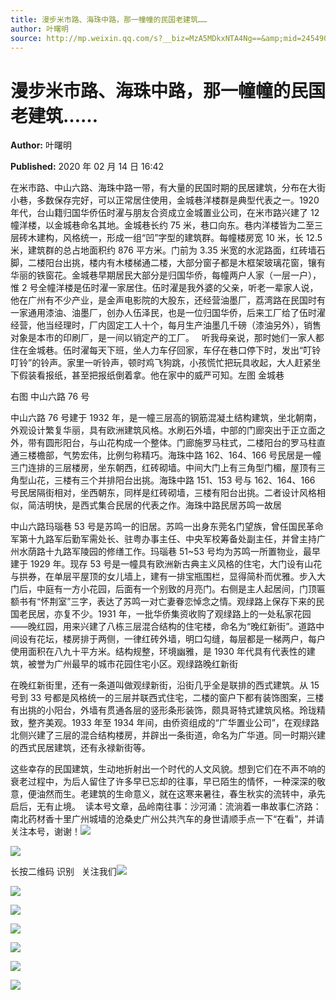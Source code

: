 ```yaml
---
title: 漫步米市路、海珠中路，那一幢幢的民国老建筑……
author: 叶曙明
source: http://mp.weixin.qq.com/s?__biz=MzA5MDkxNTA4Ng==&amp;mid=2454908877&amp;idx=1&amp;sn=825cd90d9c08d022e1b2fb00c8dba261&amp;chksm=87a227acb0d5aeba407d126ae03c3ad3262f44b3a1deb1a83ecd5e26a226e65891b087ebb178#rd
---
```


# 漫步米市路、海珠中路，那一幢幢的民国老建筑……

**Author:** 叶曙明

**Published:** 2020 年 02 月 14 日 16:42

在米市路、中山六路、海珠中路一带，有大量的民国时期的民居建筑，分布在大街小巷，多数保存完好，可以正常居住使用，金城巷洋楼群是典型代表之一。1920 年代，台山籍归国华侨伍时濯与朋友合资成立金城置业公司，在米市路兴建了 12 幢洋楼，以金城巷命名其地。金城巷长约 75 米，巷口向东。巷内洋楼皆为二至三层砖木建构，风格统一，形成一组“凹”字型的建筑群。每幢楼房宽 10 米，长 12.5 米，建筑群的总占地面积约 876 平方米。门前为 3.35 米宽的水泥路面，红砖墙石脚，二楼阳台出挑，楼内有木楼梯通二楼，大部分窗子都是木框架玻璃花窗，镶有华丽的铁窗花。金城巷早期居民大部分是归国华侨，每幢两户人家（一层一户），惟 2 号全幢洋楼是伍时濯一家居住。伍时濯是我外婆的父亲，听老一辈家人说，他在广州有不少产业，是金声电影院的大股东，还经营油墨厂，荔湾路在民国时有一家通用漆油、油墨厂，创办人伍泽民，也是一位归国华侨，后来工厂给了伍时濯经营，他当经理时，厂内固定工人十个，每月生产油墨几千磅（漆油另外），销售对象是本市的印刷厂，是一间以销定产的工厂。   听我母亲说，那时她们一家人都住在金城巷。伍时濯每天下班，坐人力车仔回家，车仔在巷口停下时，发出“叮铃叮铃”的铃声。家里一听铃声，顿时鸡飞狗跳，小孩慌忙把玩具收起，大人赶紧坐下假装看报纸，甚至把报纸倒着拿。他在家中的威严可知。左图 金城巷

右图 中山六路 76 号

中山六路 76 号建于 1932 年，是一幢三层高的钢筋混凝土结构建筑，坐北朝南，外观设计繁复华丽，具有欧洲建筑风格。水刷石外墙，中部的门廊突出于正立面之外，带有圆形阳台，与山花构成一个整体。门廊施罗马柱式，二楼阳台的罗马柱直通三楼檐部，气势宏伟，比例匀称精巧。海珠中路 162、164、166 号民居是一幢三门连排的三层楼房，坐东朝西，红砖砌墙。中间大门上有三角型门楣，屋顶有三角型山花，三楼有三个并排阳台出挑。海珠中路 151、153 号与 162、164、166 号民居隔街相对，坐西朝东，同样是红砖砌墙，三楼有阳台出挑。二者设计风格相似，简洁明快，是西式集合民居的代表之作。海珠中路民居苏鸣一故居

中山六路玛瑙巷 53 号是苏鸣一的旧居。苏鸣一出身东莞名门望族，曾任国民革命军第十九路军后勤军需处长、驻粤办事主任、中央军校筹备处副主任，并曾主持广州水荫路十九路军陵园的修缮工作。玛瑙巷 51~53 号均为苏鸣一所置物业，最早建于 1929 年。现存 53 号是一幢具有欧洲新古典主义风格的住宅，大门设有山花与拱券，在单层平屋顶的女儿墙上，建有一排宝瓶围栏，显得简朴而优雅。步入大门后，中庭有一方小花园，后面有一个别致的月亮门。右侧是主人起居间，门顶匾额书有“怀荆室”三字，表达了苏鸣一对亡妻眷恋悼念之情。观绿路上保存下来的民国老民居，亦复不少。1931 年，一批华侨集资收购了观绿路上的一处私家花园——晚红园，用来兴建了八栋三层混合结构的住宅楼，命名为“晚红新街”。道路中间设有花坛，楼房排于两侧，一律红砖外墙，明口勾缝，每层都是一梯两户，每户使用面积在八九十平方米。结构规整，环境幽雅，是 1930 年代具有代表性的建筑，被誉为广州最早的城市花园住宅小区。观绿路晚红新街

在晚红新街里，还有一条道叫做观绿新街，沿街几乎全是联排的西式建筑。从 15 号到 33 号都是风格统一的三层并联西式住宅，二楼的窗户下都有装饰图案，三楼有出挑的小阳台，外墙有贯通各层的竖形条形装饰，颇具哥特式建筑风格。玲珑精致，整齐美观。1933 年至 1934 年间，由侨资组成的“广华置业公司”，在观绿路北侧兴建了三层的混合结构楼房，并辟出一条街道，命名为广华道。同一时期兴建的西式民居建筑，还有永禄新街等。

这些幸存的民国建筑，生动地折射出一个时代的人文风貌。想到它们在不声不响的衰老过程中，为后人留住了许多早已忘却的往事，早已陌生的情怀，一种深深的敬意，便油然而生。老建筑的生命意义，就在这寒来暑往，春生秋实的流转中，承先启后，无有止境。  读本号文章，品岭南往事：沙河涌：流淌着一串故事仁济路：南北药材香十里广州城墙的沧桑史广州公共汽车的身世请顺手点一下“在看”，并请关注本号，谢谢！![](https://mmbiz.qpic.cn/mmbiz_jpg/PJWG74pLsMYHS3NqKxVicNibnw3QP1noZrADa1KjuJPZQEc5j88NzAToq6cAhu4RtZxibbPf74iapaonfXvUaNzIqg/640?wx_fmt=jpeg)

![](https://mmbiz.qpic.cn/mmbiz_jpg/PJWG74pLsMYHS3NqKxVicNibnw3QP1noZruTiawR7s70Et7ygXIjy1Z4xvpFOY70DBCn8ms33uicVArGe2kJxUkWdg/640?wx_fmt=jpeg)

长按二维码 识别   关注我们![](https://mmbiz.qpic.cn/mmbiz_jpg/UyZ76DvRvcOXOFHiaV6ZkOn5rsAoPGUoWw8HVZZdRnHGBiaorDoTlo6rUpmgdKhedqIdpIfrdP4QXhEq0hPhmMrw/640?wx_fmt=jpeg)

![](https://mmbiz.qpic.cn/mmbiz_jpg/PJWG74pLsMYHS3NqKxVicNibnw3QP1noZrWU8xAZT5ib3AziceMibqiaicsFU8JNXLhAN0Rsl8qc6ou14Jvdx0Z4zXPMA/640?wx_fmt=jpeg)

![](https://mmbiz.qpic.cn/mmbiz_jpg/PJWG74pLsMYHS3NqKxVicNibnw3QP1noZr8QbU9a6ZOw5xmyvUjHp4libmuYgmSmBHKB0bSvCVj64DiaUozCTaFXGQ/640?wx_fmt=jpeg)

![](https://mmbiz.qpic.cn/mmbiz_jpg/UyZ76DvRvcOXOFHiaV6ZkOn5rsAoPGUoWw8HVZZdRnHGBiaorDoTlo6rUpmgdKhedqIdpIfrdP4QXhEq0hPhmMrw/640?wx_fmt=jpeg)

![](https://mmbiz.qpic.cn/mmbiz_jpg/PJWG74pLsMYHS3NqKxVicNibnw3QP1noZrDx4G5FD8lIZpxibDQcdyR4Snz5GVqFdhClsdqaSJrYRicQkXkwIN82ww/640?wx_fmt=jpeg)

![](https://mmbiz.qpic.cn/mmbiz_jpg/UyZ76DvRvcOXOFHiaV6ZkOn5rsAoPGUoWw8HVZZdRnHGBiaorDoTlo6rUpmgdKhedqIdpIfrdP4QXhEq0hPhmMrw/640?wx_fmt=jpeg)

![](https://mmbiz.qpic.cn/mmbiz_jpg/PJWG74pLsMaozLudXOzRblBbJLge0Cicrs08tBnq19cGoN0iacXkFnwOiaiaricDicxGzQZsSSZJMHYB9G7FUAlqCzvw/640?)
